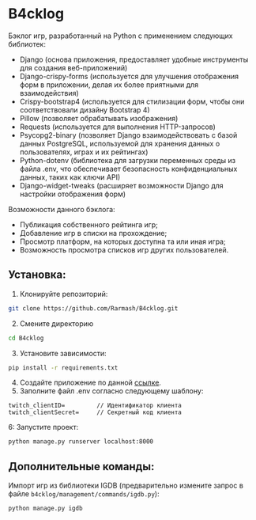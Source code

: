 # B4cklog

Бэклог игр, разработанный на Python с применением следующих библиотек:

- Django (основа приложения, предоставляет удобные инструменты для создания веб-приложений)
- Django-crispy-forms (используется для улучшения отображения форм в приложении, делая их более приятными для взаимодействия)
- Crispy-bootstrap4 (используется для стилизации форм, чтобы они соответствовали дизайну Bootstrap 4)
- Pillow (позволяет обрабатывать изображения)
- Requests (используется для выполнения HTTP-запросов)
- Psycopg2-binary (позволяет Django взаимодействовать с базой данных PostgreSQL, используемой для хранения данных о пользователях, играх и их рейтингах)
- Python-dotenv (библиотека для загрузки переменных среды из файла .env, что обеспечивает безопасность конфиденциальных данных, таких как ключи API)
- Django-widget-tweaks (расширяет возможности Django для настройки отображения форм)

Возможности данного бэклога:

- Публикация собственного рейтинга игр;
- Добавление игр в списки на прохождение;
- Просмотр платформ, на которых доступна та или иная игра;
- Возможность просмотра списков игр других пользователей.

## Установка:
1. Клонируйте репозиторий:
```BASH
git clone https://github.com/Rarmash/B4cklog.git
```
2. Смените директорию
```BASH
cd B4cklog
```
3. Установите зависимости:
```BASH
pip install -r requirements.txt
```
4. Создайте приложение по данной [ссылке](https://dev.twitch.tv/console/apps).
5. Заполните файл .env согласно следующему шаблону:
```ENV
twitch_clientID=         // Идентификатор клиента
twitch_clientSecret=     // Секретный код клиента
```
6: Запустите проект:
```BASH
python manage.py runserver localhost:8000
```

## Дополнительные команды:
Импорт игр из библиотеки IGDB (предварительно измените запрос в файле `b4cklog/management/commands/igdb.py`):
```BASH
python manage.py igdb
```